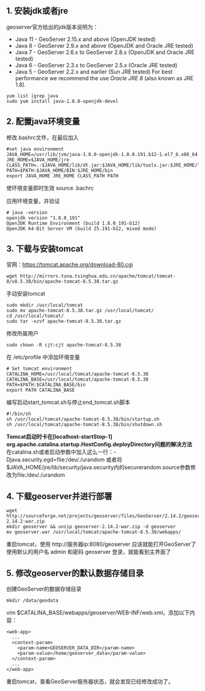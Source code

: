 ## 1. 安装jdk或者jre

geoserver官方给出的jdk版本说明为：
- Java 11 - GeoServer 2.15.x and above (OpenJDK tested)
- Java 8 - GeoServer 2.9.x and above (OpenJDK and Oracle JRE tested)
- Java 7 - GeoServer 2.6.x to GeoServer 2.8.x (OpenJDK and Oracle JRE tested)
- Java 6 - GeoServer 2.3.x to GeoServer 2.5.x (Oracle JRE tested)
- Java 5 - GeoServer 2.2.x and earlier (Sun JRE tested)
For best performance we recommend the use *Oracle JRE 8* (also known as JRE 1.8).

```
yum list |grep java
sudo yum install java-1.8.0-openjdk-devel
```

## 2. 配置java环境变量

修改.bashrc文件，在最后加入

```
#set java environment
JAVA_HOME=/usr/lib/jvm/java-1.8.0-openjdk-1.8.0.191.b12-1.el7_6.x86_64
JRE_HOME=$JAVA_HOME/jre
CLASS_PATH=.:$JAVA_HOME/lib/dt.jar:$JAVA_HOME/lib/tools.jar:$JRE_HOME/lib
PATH=$PATH:$JAVA_HOME/BIN:$JRE_HOME/bin
export JAVA_HOME JRE_HOME CLASS_PATH PATH
```

使环境变量即时生效
source .bachrc

应用环境变量，并验证

```
# java -version
openjdk version "1.8.0_191"
OpenJDK Runtime Environment (build 1.8.0_191-b12)
OpenJDK 64-Bit Server VM (build 25.191-b12, mixed mode)
```

## 3. 下载与安装tomcat

官网：<https://tomcat.apache.org/download-80.cgi>
```
wget http://mirrors.tuna.tsinghua.edu.cn/apache/tomcat/tomcat-8/v8.5.38/bin/apache-tomcat-8.5.38.tar.gz
```
手动安装tomcat
```
sudo mkdir /usr/local/tomcat
sudo mv apache-tomcat-8.5.38.tar.gz /usr/local/tomcat/
cd /usr/local/tomcat/
sudo tar -xzvf apache-tomcat-8.5.38.tar.gz
```
修改所属用户
```
sudo chown -R cjt:cjt apache-tomcat-8.5.38
```
在 /etc/profile 中添加环境变量
```
# Set tomcat environment
CATALINA_HOME=/usr/local/tomcat/apache-tomcat-8.5.38
CATALINA_BASE=/usr/local/tomcat/apache-tomcat-8.5.38
PATH=$PATH:$CATALINA_BASE/bin
export PATH CATALINA_BASE
```
编写启动start_tomcat.sh与停止end_tomcat.sh脚本
```
#!/bin/sh
sh /usr/local/tomcat/apache-tomcat-8.5.38/bin/startup.sh
sh /usr/local/tomcat/apache-tomcat-8.5.38/bin/shutdown.sh
```
**Tomcat启动时卡在[localhost-startStop-1] org.apache.catalina.startup.HostConfig.deployDirectory问题的解决方法**
在catalina.sh或者启动参数中加入这么一行：-Djava.security.egd=file:/dev/./urandom
或者将$JAVA_HOME/jre/lib/security/java.security内的securerandom.source参数修改为file:/dev/./urandom


## 4. 下载geoserver并进行部署
```
wget http://sourceforge.net/projects/geoserver/files/GeoServer/2.14.2/geoserver-2.14.2-war.zip
mkdir geoserver && unzip geoserver-2.14.2-war.zip -d geoserver
mv geoserver.war /usr/local/tomcat/apache-tomcat-8.5.38/webapps/
```
重启tomcat，使用 http://服务器ip:8080/geoserver 应该就能打开GeoServer了
使用默认的用户名 admin 和密码 geoserver 登录，就能看到主界面了

## 5. 修改geoserver的默认数据存储目录

创建GeoServer的数据存储目录
```
mkdir /data/geodata
```
vim $CATALINA_BASE/webapps/geoserver/WEB-INF/web.xml，添加以下内容：
```
<web-app>
  ...
  <context-param>
    <param-name>GEOSERVER_DATA_DIR</param-name>
    <param-value>/home/geoserver_data</param-value>
  </context-param>
  ...
</web-app>
```

重启tomcat，查看GeoServer服务器状态，就会发现已经修改成功了。
